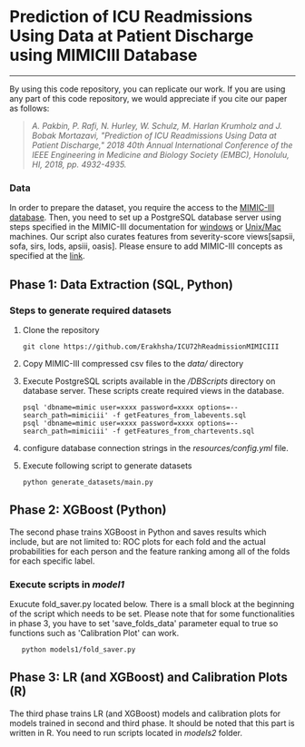 # Prediction of ICU Readmissions Using Data at Patient Discharge using MIMICIII Database  
- - -  

By using this code repository, you can replicate our work. If you are using any part of this code repository, we would appreciate if you cite our paper as follows:   

> *A. Pakbin, P. Rafi, N. Hurley, W. Schulz, M. Harlan Krumholz and J. Bobak Mortazavi, "Prediction of ICU Readmissions Using Data at Patient Discharge," 2018 40th Annual International Conference of the IEEE Engineering in Medicine and Biology Society (EMBC), Honolulu, HI, 2018, pp. 4932-4935.*  

### Data
In order to prepare the dataset, you require the access to the [MIMIC-III database](https://mimic.physionet.org/). Then, you need to set up a PostgreSQL database server using steps specified in the MIMIC-III documentation for [windows](https://mimic.physionet.org/tutorials/install-mimic-locally-windows/) or [Unix/Mac](https://mimic.physionet.org/tutorials/install-mimic-locally-ubuntu/) machines.  Our script also curates features from severity-score views[sapsii, sofa, sirs, lods, apsiii, oasis]. Please ensure to add MIMIC-III concepts as specified at the [link](https://github.com/MIT-LCP/mimic-code/tree/master/concepts/severityscores). 

## Phase 1: Data Extraction (SQL, Python)
### Steps to generate required datasets  

1. Clone the repository

       git clone https://github.com/Erakhsha/ICU72hReadmissionMIMICIII  

2. Copy MIMIC-III compressed csv files to the *data/* directory  

3. Execute PostgreSQL scripts available in the */DBScripts* directory on database server. These scripts create required views in the database.

       psql 'dbname=mimic user=xxxx password=xxxx options=--search_path=mimiciii' -f getFeatures_from_labevents.sql  
	   psql 'dbname=mimic user=xxxx password=xxxx options=--search_path=mimiciii' -f getFeatures_from_chartevents.sql  

4. configure database connection strings in the *resources/config.yml* file.  

5. Execute following script to generate datasets

       python generate_datasets/main.py   

## Phase 2: XGBoost (Python)
The second phase trains XGBoost in Python and saves results which include, but are not limited to: ROC plots for each fold and the actual probabilities for each person and the feature ranking among all of the folds for each specific label.  
### Execute scripts in *model1*  
Exucute fold_saver.py located below. There is a small block at the beginning of the script which needs to be set. Please note that for some functionalities in phase 3, you have to set 'save_folds_data' parameter equal to true so functions such as 'Calibration Plot' can work.  

       python models1/fold_saver.py 
	   
## Phase 3:  LR (and XGBoost) and Calibration Plots (R)

The third phase trains LR (and XGBoost) models and calibration plots for models trained in second and third phase. It should be noted that this part is written in R. You need to run scripts located in *models2* folder.  
